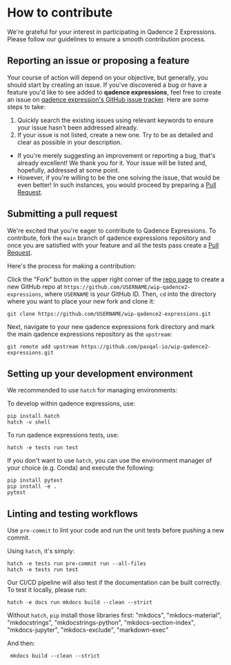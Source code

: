 # How to contribute

We're grateful for your interest in participating in Qadence 2 Expressions. Please follow our guidelines to ensure a smooth contribution process.

## Reporting an issue or proposing a feature

Your course of action will depend on your objective, but generally, you should start by creating an issue. If you've discovered a bug or have a feature you'd like to see added to **qadence expressions**, feel free to create an issue on [qadence expression's GitHub issue tracker](https://github.com/pasqal-io/wip-qadence2-expressions/issues). Here are some steps to take:

1. Quickly search the existing issues using relevant keywords to ensure your issue hasn't been addressed already.
2. If your issue is not listed, create a new one. Try to be as detailed and clear as possible in your description.

- If you're merely suggesting an improvement or reporting a bug, that's already excellent! We thank you for it. Your issue will be listed and, hopefully, addressed at some point.
- However, if you're willing to be the one solving the issue, that would be even better! In such instances, you would proceed by preparing a [Pull Request](#submitting-a-pull-request).

## Submitting a pull request

We're excited that you're eager to contribute to Qadence Expressions. To contribute, fork the `main` branch of qadence expressions repository and once you are satisfied with your feature and all the tests pass create a [Pull Request](https://github.com/pasqal-io/wip-qadence2-expressions/pulls).

Here's the process for making a contribution:

Click the "Fork" button in the upper right corner of the [repo page](https://github.com/pasqal-io/wip-qadence2-expressions) to create a new GitHub repo at `https://github.com/USERNAME/wip-qadence2-expressions`, where `USERNAME` is your GitHub ID. Then, `cd` into the directory where you want to place your new fork and clone it:

```shell
git clone https://github.com/USERNAME/wip-qadence2-expressions.git
```

Next, navigate to your new qadence expressions fork directory and mark the main qadence expressions repository as the `upstream`:

```shell
git remote add upstream https://github.com/pasqal-io/wip-qadence2-expressions.git
```

## Setting up your development environment

We recommended to use `hatch` for managing environments:

To develop within qadence expressions, use:
```shell
pip install hatch
hatch -v shell
```

To run qadence expressions tests, use:

```shell
hatch -e tests run test
```

If you don't want to use `hatch`, you can use the environment manager of your
choice (e.g. Conda) and execute the following:

```shell
pip install pytest
pip install -e .
pytest
```

## Linting and testing workflows

Use `pre-commit` to lint your code and run the unit tests before pushing a new commit.

Using `hatch`, it's simply:

```shell
hatch -e tests run pre-commit run --all-files
hatch -e tests run test
```

Our CI/CD pipeline will also test if the documentation can be built correctly. To test it locally, please run:

```shell
hatch -e docs run mkdocs build --clean --strict
```

Without `hatch`, `pip` install those libraries first:
"mkdocs",
"mkdocs-material",
"mkdocstrings",
"mkdocstrings-python",
"mkdocs-section-index",
"mkdocs-jupyter",
"mkdocs-exclude",
"markdown-exec"


And then:

```shell
 mkdocs build --clean --strict
```
